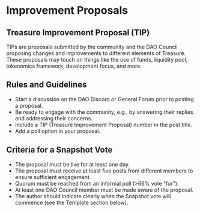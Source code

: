 # Improvement Proposals

## Treasure Improvement Proposal (TIP)

TIPs are proposals submitted by the community and the DAO Council proposing changes and improvements to different elements of Treasure. These proposals may touch on things like the use of funds, liquidity pool, tokenomics framework, development focus, and more.

## Rules and Guidelines

* Start a discussion on the DAO Discord or General Forum prior to posting a proposal.
* Be ready to engage with the community, e.g., by answering their replies and addressing their concerns.
* Include a TIP (Treasure Improvement Proposal) number in the post title.
* Add a poll option in your proposal.

## Criteria for a Snapshot Vote

* The proposal must be live for at least one day.
* The proposal must receive at least five posts from different members to ensure sufficient engagement.
* Quorum must be reached from an informal poll (>66% vote "for").
* At least one DAO Council member must be made aware of the proposal.
* The author should indicate clearly when the Snapshot vote will commence (see the Template section below).
